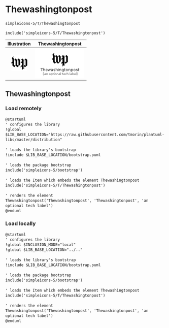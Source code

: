 # Thewashingtonpost


```text
simpleicons-5/T/Thewashingtonpost
```

```text
include('simpleicons-5/T/Thewashingtonpost')
```



| Illustration | Thewashingtonpost |
| :---: | :---: |
| ![illustration for Illustration](../../simpleicons-5/T/Thewashingtonpost.png) | ![illustration for Thewashingtonpost](../../simpleicons-5/T/Thewashingtonpost.Local.png) |




## Thewashingtonpost

### Load remotely
```plantuml
@startuml
' configures the library
!global $LIB_BASE_LOCATION="https://raw.githubusercontent.com/tmorin/plantuml-libs/master/distribution"

' loads the library's bootstrap
!include $LIB_BASE_LOCATION/bootstrap.puml

' loads the package bootstrap
include('simpleicons-5/bootstrap')

' loads the Item which embeds the element Thewashingtonpost
include('simpleicons-5/T/Thewashingtonpost')

' renders the element
Thewashingtonpost('Thewashingtonpost', 'Thewashingtonpost', 'an optional tech label')
@enduml
```

### Load locally
```plantuml
@startuml
' configures the library
!global $INCLUSION_MODE="local"
!global $LIB_BASE_LOCATION="../.."

' loads the library's bootstrap
!include $LIB_BASE_LOCATION/bootstrap.puml

' loads the package bootstrap
include('simpleicons-5/bootstrap')

' loads the Item which embeds the element Thewashingtonpost
include('simpleicons-5/T/Thewashingtonpost')

' renders the element
Thewashingtonpost('Thewashingtonpost', 'Thewashingtonpost', 'an optional tech label')
@enduml
```

